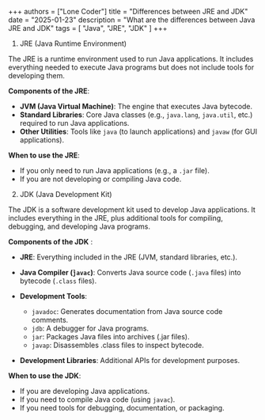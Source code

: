 +++
authors = ["Lone Coder"]
title = "Differences between JRE and JDK"
date = "2025-01-23"
description = "What are the differences between Java JRE and JDK"
tags = [
    "Java", "JRE", "JDK"
]
+++

1. JRE (Java Runtime Environment)

The JRE is a runtime environment used to run Java applications. It includes everything needed to execute Java programs but does not include tools for developing them.

**Components of the JRE**:
* **JVM (Java Virtual Machine)**: The engine that executes Java bytecode.
* **Standard Libraries**: Core Java classes (e.g., `java.lang`, `java.util`, etc.) required to run Java applications.
* **Other Utilities**: Tools like `java` (to launch applications) and `javaw` (for GUI applications).

**When to use the JRE**:
* If you only need to run Java applications (e.g., a `.jar` file).
* If you are not developing or compiling Java code.

2. JDK (Java Development Kit)

The JDK is a software development kit used to develop Java applications. It includes everything in the JRE, plus additional tools for compiling, debugging, and developing Java programs.

**Components of the JDK** :
* **JRE**: Everything included in the JRE (JVM, standard libraries, etc.).
* **Java Compiler (̀`javac`)**: Converts Java source code (`.java` files) into bytecode (`.class` files).
* **Development Tools**:
    * `javadoc`: Generates documentation from Java source code comments.
    * `jdb`: A debugger for Java programs.
    * `jar`: Packages Java files into archives (.jar files).
    * `javap`: Disassembles .class files to inspect bytecode.

* **Development Libraries**: Additional APIs for development purposes.

**When to use the JDK**:
* If you are developing Java applications.
* If you need to compile Java code (using `javac`).
* If you need tools for debugging, documentation, or packaging.

